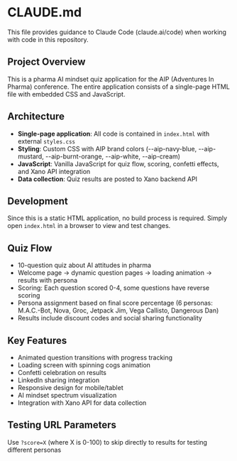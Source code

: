 # CLAUDE.md

This file provides guidance to Claude Code (claude.ai/code) when working with code in this repository.

## Project Overview

This is a pharma AI mindset quiz application for the AIP (Adventures In Pharma) conference. The entire application consists of a single-page HTML file with embedded CSS and JavaScript.

## Architecture

- **Single-page application**: All code is contained in `index.html` with external `styles.css`
- **Styling**: Custom CSS with AIP brand colors (--aip-navy-blue, --aip-mustard, --aip-burnt-orange, --aip-white, --aip-cream)
- **JavaScript**: Vanilla JavaScript for quiz flow, scoring, confetti effects, and Xano API integration
- **Data collection**: Quiz results are posted to Xano backend API

## Development

Since this is a static HTML application, no build process is required. Simply open `index.html` in a browser to view and test changes.

## Quiz Flow

- 10-question quiz about AI attitudes in pharma
- Welcome page → dynamic question pages → loading animation → results with persona
- Scoring: Each question scored 0-4, some questions have reverse scoring
- Persona assignment based on final score percentage (6 personas: M.A.C.-Bot, Nova, Groc, Jetpack Jim, Vega Callisto, Dangerous Dan)
- Results include discount codes and social sharing functionality

## Key Features

- Animated question transitions with progress tracking
- Loading screen with spinning cogs animation
- Confetti celebration on results
- LinkedIn sharing integration
- Responsive design for mobile/tablet
- AI mindset spectrum visualization
- Integration with Xano API for data collection

## Testing URL Parameters

Use `?score=X` (where X is 0-100) to skip directly to results for testing different personas